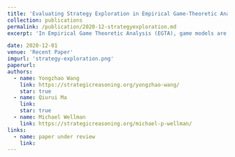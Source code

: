 ```yaml
---
title: 'Evaluating Strategy Exploration in Empirical Game-Theoretic Analysis' 
collection: publications
permalink: /publication/2020-12-strategyexploration.md
excerpt: 'In Empirical Game Theoretic Analysis (EGTA), game models are iteratively extended to include the Nash Equilibrium of the underlying true games. The Strategy Exploration process dictates which new strategies to add to the game models next based on current available information. We investigate the methodological considerations in evaluating different strategy exploration processes in EGTA and highlight a consistency criteria that past literatures violate.'

date: 2020-12-01
venue: 'Recent Paper'
imgurl: 'strategy-exploration.png' 
paperurl: 
authors:
  - name: Yongzhao Wang
    link: https://strategicreasoning.org/yongzhao-wang/
    star: true
  - name: Qiurui Ma
    link: 
    star: true
  - name: Michael Wellman
    link: https://strategicreasoning.org/michael-p-wellman/
links:
  - name: paper under review
    link:
---
```

